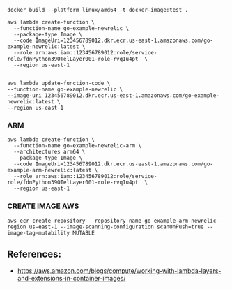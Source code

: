 ```
docker build --platform linux/amd64 -t docker-image:test .
```

```
aws lambda create-function \
  --function-name go-example-newrelic \
  --package-type Image \
  --code ImageUri=123456789012.dkr.ecr.us-east-1.amazonaws.com/go-example-newrelic:latest \
  --role arn:aws:iam::123456789012:role/service-role/fdnPython39OTelLayer001-role-rvq1u4pt  \
  --region us-east-1


aws lambda update-function-code \
--function-name go-example-newrelic \
--image-uri 123456789012.dkr.ecr.us-east-1.amazonaws.com/go-example-newrelic:latest \
--region us-east-1
``` 


### ARM

```
aws lambda create-function \
  --function-name go-example-newrelic-arm \
  --architectures arm64 \
  --package-type Image \
  --code ImageUri=123456789012.dkr.ecr.us-east-1.amazonaws.com/go-example-arm-newrelic:latest \
  --role arn:aws:iam::123456789012:role/service-role/fdnPython39OTelLayer001-role-rvq1u4pt  \
  --region us-east-1
```

### CREATE IMAGE AWS

```
aws ecr create-repository --repository-name go-example-arm-newrelic --region us-east-1 --image-scanning-configuration scanOnPush=true --image-tag-mutability MUTABLE
```

## References:

- https://aws.amazon.com/blogs/compute/working-with-lambda-layers-and-extensions-in-container-images/

